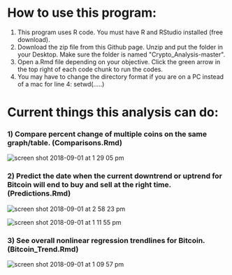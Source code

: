 # How to use this program:
 1) This program uses R code. You must have R and RStudio installed (free download).
 2) Download the zip file from this Github page. Unzip and put the folder in your Desktop. Make sure the folder is named "Crypto_Analysis-master".
 3) Open a.Rmd file depending on your objective. Click the green arrow in the top right of each code chunk to run the codes.
 4) You may have to change the directory format if you are on a PC instead of a mac for line 4: setwd(.....)

# Current things this analysis can do:
 ### 1) Compare percent change of multiple coins on the same graph/table. (Comparisons.Rmd)
 ![screen shot 2018-09-01 at 1 29 05 pm](https://user-images.githubusercontent.com/30127730/44948601-a234ef80-adee-11e8-8047-69632be40b12.png)
 ### 2) Predict the date when the current downtrend or uptrend for Bitcoin will end to buy and sell at the right time. (Predictions.Rmd)
 ![screen shot 2018-09-01 at 2 58 23 pm](https://user-images.githubusercontent.com/30127730/44949062-b7fae280-adf7-11e8-9841-51bc1ccab678.png)
 
 ![screen shot 2018-09-01 at 1 11 55 pm](https://user-images.githubusercontent.com/30127730/44948277-d73e4380-ade8-11e8-9699-71269a56438a.png)
 ### 3) See overall nonlinear regression trendlines for Bitcoin. (Bitcoin_Trend.Rmd)
![screen shot 2018-09-01 at 1 09 57 pm](https://user-images.githubusercontent.com/30127730/44948606-aa8d2a80-adee-11e8-8efe-996af2fddc25.png)
